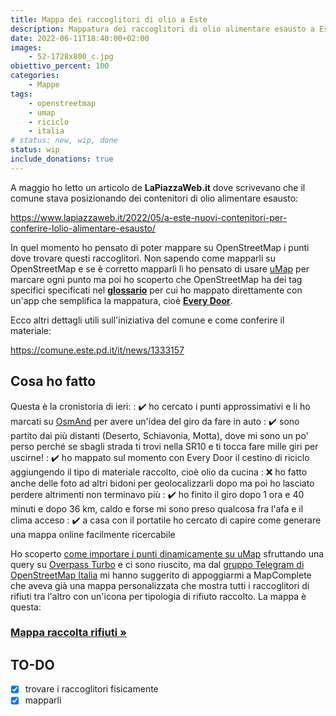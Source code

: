 ```yaml
---
title: Mappa dei raccoglitori di olio a Este
description: Mappatura dei raccoglitori di olio alimentare esausto a Este tramite OpenStreetMap 
date: 2022-06-11T18:40:00+02:00
images:
    - 52-1728x800_c.jpg
obiettivo_percent: 100
categories:
    - Mappe
tags:
    - openstreetmap
    - umap
    - riciclo
    - italia
# status: new, wip, done
status: wip
include_donations: true
---
```



A maggio ho letto un articolo de **LaPiazzaWeb.it** dove scrivevano che il comune stava posizionando dei contenitori di olio alimentare esausto:

https://www.lapiazzaweb.it/2022/05/a-este-nuovi-contenitori-per-conferire-lolio-alimentare-esausto/

In quel momento ho pensato di poter mappare su OpenStreetMap i punti dove trovare questi raccoglitori. Non sapendo come mapparli su OpenStreetMap e se è corretto mapparli lì ho pensato di usare [uMap](http://umap.openstreetmap.fr/it/) per marcare ogni punto ma poi ho scoperto che OpenStreetMap ha dei tag specifici specificati nel **[glossario](https://wiki.openstreetmap.org/wiki/IT:Tag:amenity%3Drecycling)** per cui ho mappato direttamente con un'app che semplifica la mappatura, cioè **[Every Door](https://every-door.app)**.

Ecco altri dettagli utili sull'iniziativa del comune e come conferire il materiale:

https://comune.este.pd.it/it/news/1333157

## Cosa ho fatto
Questa è la cronistoria di ieri:
: ✔️ ho cercato i punti approssimativi e li ho marcati su [OsmAnd](https://osmand.net/) per avere un'idea del giro da fare in auto
: ✔️ sono partito dai più distanti (Deserto, Schiavonia, Motta), dove mi sono un po' perso perché se sbagli strada ti trovi nella SR10 e ti tocca fare mille giri per uscirne!
: ✔️ ho mappato sul momento con Every Door il cestino di riciclo aggiungendo il tipo di materiale raccolto, cioè olio da cucina
: ❌ ho fatto anche delle foto ad altri bidoni per geolocalizzarli dopo ma poi ho lasciato perdere altrimenti non terminavo più
: ✔️ ho finito il giro dopo 1 ora e 40 minuti e dopo 36 km, caldo e forse mi sono preso qualcosa fra l'afa e il clima acceso
: ✔️ a casa con il portatile ho cercato di capire come generare una mappa online facilmente ricercabile

Ho scoperto [come importare i punti dinamicamente su uMap](https://wiki.openstreetmap.org/wiki/IT:UMap/Guide/Importazione_di_dati_con_Overpass) sfruttando una query su [Overpass Turbo](https://overpass-turbo.eu/) e ci sono riuscito, ma dal [gruppo Telegram di OpenStreetMap Italia](https://t.me/OpenStreetMapItalia) mi hanno suggerito di appoggiarmi a MapComplete che aveva già una mappa personalizzata che mostra tutti i raccoglitori di rifiuti tra l'altro con un'icona per tipologia di rifiuto raccolto. La mappa è questa:


### [Mappa raccolta rifiuti »](https://mapcomplete.osm.be/waste.html?z=12&lat=45.22678&lon=11.67606&language=en#)

## TO-DO
- [x] trovare i raccoglitori fisicamente
- [x] mapparli
